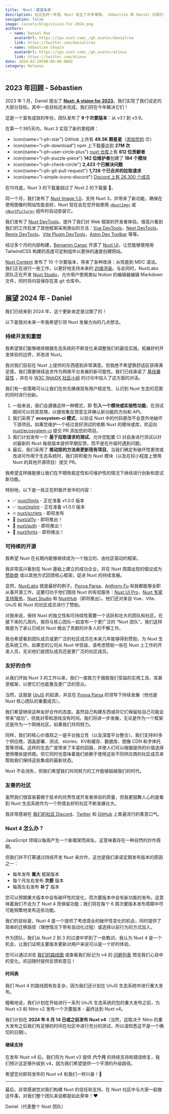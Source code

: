 ```yaml
---
title: 'Nuxt：展望未来'
description: 在过去的一年里，Nuxt 发生了许多事情。 Sébastien 和 Daniel 对我们取得的成就以及下一步的计划进行了分享。
navigation: false
image: /assets/blog/vision-for-2024.png
authors:
  - name: Daniel Roe
    avatarUrl: https://ipx.nuxt.com/_/gh_avatar/danielroe
    link: https://twitter.com/danielcroe
  - name: Sébastien Chopin
    avatarUrl: https://ipx.nuxt.com/_/gh_avatar/atinux
    link: https://twitter.com/atinux
date: 2024-03-28T00:00:00.000Z
category: Release
---
```


## 2023 年回顾 - Sébastien

2023 年 1 月，Daniel 提出了 [**Nuxt: A vision for 2023**](/blog/vision-2023)。我们实现了我们设定的大部分目标。其中一些目标还未完成，我们将在今年解决它们！

这是一个富有成效的年份，团队发布了 **9 个次要版本**：从 v3.1 到 v3.9。

在第一个365天内，Nuxt 3 实现了新的里程碑：

- :icon{name="i-ph-star"} GitHub 上共有 **49.5K 颗星星**（[添加您的](https://github.com/nuxt/nuxt) 😊）
- :icon{name="i-ph-download"} npm 上下载量达到 **27M 次**
- :icon{name="i-ph-user-circle-plus"} [nuxt 仓库](https://github.com/nuxt/nuxt)上有 **612 位贡献者**
- :icon{name="i-ph-puzzle-piece"} **142 位维护者**创建了 **184 个模块**
- :icon{name="i-ph-check-circle"} **2,423 个已解决问题**
- :icon{name="i-ph-git-pull-request"} **1,728 个已合并的拉取请求**
- :icon{name="i-simple-icons-discord"} [Discord 上有 26,300 个成员](https://chat.nuxt.dev)

在10月底，Nuxt 3 的下载量超过了 Nuxt 2 的下载量 🚀。

同一个月，我们发布了 [Nuxt Image 1.0](https://image.nuxt.com)，支持 Nuxt 3，并带来了新功能，确保在使用图像时网站性能良好。Nuxt 现在会在您开始使用 [`<NuxtImg>`](/docs/api/components/nuxt-img) 或 [`<NuxtPicture>`](/docs/api/components/nuxt-picture) 组件时自动安装它。

我们发布了 [Nuxt DevTools](/blog/nuxt-devtools-v1-0)，提升了我们对 Web 框架的开发者体验。很高兴看到我们的工作启发了其他框架采用类似的方法：[Vue DevTools](https://twitter.com/vuejs/status/1741032977919053865)，[Next DevTools](https://twitter.com/xinyao27/status/1741447261132145133)，[Remix DevTools](https://twitter.com/AlemTuzlak59192/status/1741903214860009539)，[Vite Plugin DevTools](https://github.com/pheno-agency/vite-plugin-devtools)，[Astro Dev Toolbar](https://twitter.com/n_moore/status/1732164645778071888) 等等。

经过多个月的内部构建，[Benjamin Canac](https://github.com/benjamincanac) 开源了 [Nuxt UI](https://ui.nuxt.com)，让您能够使用用 TailwindCSS 构建的高度可定制组件以更快的速度创建网站。

[Nuxt Content](http://content.nuxt.com) 发布了 10 个次要版本，带来了各种改进：从性能到 MDC 语法。我们正在进行一些工作，以更好地支持未来的 [边缘渲染](https://nuxt.com/blog/nuxt-on-the-edge)。与此同时，NuxtLabs 团队正在开发 [Nuxt Studio](https://nuxt.studio)，允许用户使用类似 Notion 的编辑器编辑 Markdown 文件，同时将内容保存在其 git 仓库中。

## 展望 2024 年 - Daniel

我们已经来到 2024 年，这个更新肯定是过期了的！

以下是我对未来一年我希望引领 Nuxt 发展方向的几点想法。

### 持续开发和重塑

我希望我们能够继续根据生态系统的不断变化来调整我们的最佳实践，拓展好的开发体验的边界，并改进 Nuxt。

我对我们目前在 Nuxt 上提供的东西感到非常满意。但我绝不希望靠舒适区获得满足感。我们需要继续追求作为网络平台发展的新可能性。我们已经承诺了 [基线兼容性](https://developer.mozilla.org/en-US/docs/Glossary/Baseline/Compatibility) ，并在与 [W3C WebDX 社区小组](https://github.com/web-platform-dx/web-features) 的讨论中加入了这方面的对话。

我们有一些策略可以让我们在优先确保现有用户稳定性、认识到 Nuxt 生态的范围的同时进行创新。

1. 一般来说，我们会遵循这样一种模式，即 **引入一个模块或实验性功能**，在测试期间可以将其禁用，以便收集反馈意见并确认新功能的方向和 API。
2. 我们采用了 **ecosystem-ci 模式**，以验证 Nuxt 中的代码更改不会意外地破坏下游项目。如果您维护一个经过良好测试的依赖 Nuxt 的模块或库，欢迎向 [nuxt/ecosystem-ci](https://github.com/nuxt/ecosystem-ci) 提交 PR 添加您的项目。
3. 我们计划发布一个 **基于拉取请求的测试**，允许您配置 CI 对自身进行测试以针对最新的 Nuxt 每夜版本提供早期反馈，而不是在升级时遇到问题。
4. 最后，我们采用了 **推动型的方法来更新现有项目**。当我们确定有破坏性更改或改进可作用于生态系统时，我们将积极为 Nuxt 模块（以及在较小程度上使用 Nuxt 的其他开源项目）提交 PR。

我希望这样做能够让我们在不牺牲稳定性和可维护性的情况下继续进行创新和尝试新功能。

特别地，以下是一些正在积极开发中的内容：

- ✅ [nuxt/fonts](https://github.com/nuxt/fonts) - 正在准备 v1.0.0 版本
- ✅ [nuxt/eslint](https://github.com/nuxt/eslint) - 正在准备 v1.0.0 版本
- 🔥 [nuxt/scripts](https://github.com/nuxt/scripts) - 即将发布
- 🚧 [nuxt/a11y](https://github.com/nuxt/a11y) - 即将推出！
- 🚧 [nuxt/auth](https://github.com/nuxt/auth) - 即将推出！
- 🚧 [nuxt/hints](https://github.com/nuxt/hints) - 即将推出！

### 可持续的开源

我希望 Nuxt 在长期内能够继续成为一个独立的、由社区驱动的框架。

我非常高兴看到在 Nuxt 基础上建立的成功企业，并在 Nuxt 周围出现的倡议成为 [赞助商](/enterprise/sponsors) 或以其他方式回馈核心框架，促进 Nuxt 的持续发展。

显然，[NuxtLabs](https://nuxtlabs.com) 就是最好的例子。[Pooya Parsa](https://github.com/pi0)，[Anthony Fu](https://github.com/antfu) 和我都能够全职从事开源工作，这要归功于他们围绕 Nuxt 的有偿服务：[Nuxt UI Pro](https://ui.nuxt.com/pro/getting-started)，[Nuxt 专家支持服务](/enterprise/support)，[Nuxt Studio](https://nuxt.studio/) 和 [NuxtHub](https://hub.nuxt.com/)（即将推出）。他们还对来自 Vue、Vite、UnJS 和 Nuxt 的社区成员进行了赞助。

对我来说，保持 Nuxt 的独立性和可持续性需要一个活跃和壮大的团队和社区。在接下来的几周内，我将与核心团队一起宣布一个更广泛的 “Nuxt 团队”。我们这样做是为了承认已经对 Nuxt 做出了贡献的许多人的不懈工作。

我也希望看到团队成员或更广泛的社区成员在未来几年能够得到赞助，为 Nuxt 生态系统工作。如果您的公司从 Nuxt 中受益，请考虑赞助一些在 Nuxt 上工作的开发人员，无论他们是团队成员还是更广泛的社区成员。

### 友好的合作

从我们开始 Nuxt 3 的工作以来，我们一直致力于摘取我们受益的实用工具、库甚至框架，以使它们也能惠及更广泛的受众。

当然，这就是 [UnJS](https://unjs.io/) 的起源，并且在 [Pooya Parsa](https://github.com/pi0) 的领导下持续发展（他也是 Nuxt 核心团队的重要成员）。

我们希望继续这种友好合作的态度。虽然自己构建东西或将它们保留给自己可能会带来“成功”，但我对零和游戏没有时间。我们将进一步发展，无论是作为一个框架还是作为一个网络社区，如果我们共同努力。

同样，我们的核心价值观之一是平台独立性（以及深度平台整合）。我们支持90多个供应商，涵盖部署、测试、stories、KV和缓存、数据库、图像 CDN 和字体托管等领域。这样的生态广度带来了丰富的回报，并使人们可以根据提供的价值选择使用哪些提供商。但它同时也意味着我们依赖于使用这些不同供应商的社区成员来帮助我们保持这些集成的最新状态。

Nuxt 不会消失，但我们希望我们共同努力的工作能够超越我们的时代。

### 友善的社区

虽然我们很容易着眼于技术的优秀性或开发者体验的质量，但我更鼓舞人心的是看到 Nuxt 生态系统作为一个热情友好的社区不断发展壮大。

我非常感谢在 [我们的社区 Discord](https://chat.nuxt.dev)、[Twitter](https://twitter.com/nuxt_js) 和 [GitHub](https://github.com/nuxt/nuxt) 上普遍流行的善意口气。

### Nuxt 4 怎么办？

JavaScript 领域以每周产生一个新框架而闻名，这意味着存在一种自然的炒作周期。

但我们并不打算通过持续开发 Nuxt 来炒作，这也是我们承诺定期发布版本的原因之一：

- 每年发布 **重大** 框架版本
- 每个月左右发布 **次要** 版本
- 每周左右发布 **补丁** 版本

您可以预期重大版本中会有破坏性的变化，而次要版本中会有新功能的发布。这意味着我们不会为了 Nuxt 4 而保留功能；我们将在每个 6 周次要版本发布周期中尽可能频繁地发布这些功能。

我们的目标是，Nuxt 4 是一个提供了考虑周全的破坏性变化的机会，同时提供了简单的迁移路径（理想情况下带有自动化过程）或选择以前行为的方式加入。

作为团队，我们从 Nuxt 2 到 3 的过渡中学到了一些教训，我认为 Nuxt 4 是一个机会，让我们证明主要版本更新对用户来说可以是一个好的体验。

您可以通过浏览 [我们的路线图](https://github.com/orgs/nuxt/projects/8/views/4) 或查看我们标记为 v4 的 [问题列表](https://github.com/nuxt/nuxt/issues?q=is\:issue+label:4.x) 预览我们心目中的变化。欢迎随时提供反馈和意见！

#### 时间表

我们 Nuxt 4 的路线图有些复杂，因为我们还计划在 UnJS 生态系统中进行重大发布。

粗略地说，我们计划在开始进行一系列 UnJS 生态系统的包的重大发布之前，为 Nuxt v3 和 Nitro v2 发布一个次要版本 - 最终达到 Nuxt v4。

我们计划在 **2024 年 6 月 14 日或之前发布 Nuxt v4**（当然，这取决于 Nitro 的重大发布之后我们有足够的时间在社区中进行充分的测试，所以请知悉这不是一个确切的日期）。

#### 继续支持

在发布 Nuxt v4 后，我们将为 Nuxt v3 提供 **六个月** 的持续支持和错误修复，我们预计这足够升级到 v4，因为我们希望提供一个平滑的升级路径。

希望您对即将发布的 Nuxt v4 和我们一样兴奋！🎉

---

最后，非常感谢您对我们构建 Nuxt 的信任和支持。在 Nuxt 社区中与大家一起做这件事，对我们整个团队来说都是如此荣幸！❤️

Daniel（代表整个 Nuxt 团队）
